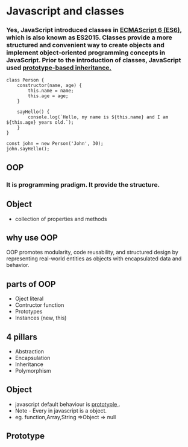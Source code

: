 # Javascript and classes
### Yes, JavaScript introduced classes in <u>ECMAScript 6 (ES6)</u>, which is also known as ES2015. Classes provide a more structured and convenient way to create objects and implement object-oriented programming concepts in JavaScript. Prior to the introduction of classes, JavaScript used <u>prototype-based inheritance.</u>
```javasript
class Person {
    constructor(name, age) {
        this.name = name;
        this.age = age;
    }

    sayHello() {
        console.log(`Hello, my name is ${this.name} and I am ${this.age} years old.`);
    }
}

const john = new Person('John', 30);
john.sayHello(); 
```

## OOP
### It is programming pradigm. It provide the structure.
## Object
- collection of properties and methods
## why use OOP
OOP promotes modularity, code reusability, and structured design by representing real-world entities as objects with encapsulated data and behavior.
## parts of OOP
- Oject literal
- Contructor function
- Prototypes
- Instances (new, this)

## 4 pillars
- Abstraction 
- Encapsulation
- Inheritance
- Polymorphism

## Object
- javascript default behaviour is <u> prototyple </u>.
- Note - Every in javascript is a object.
- eg. function,Array,String =>Object => null

## Prototype


